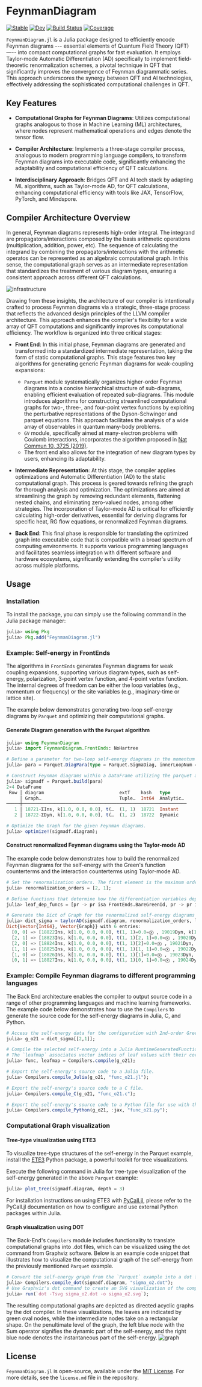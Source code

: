 # FeynmanDiagram

[![Stable](https://img.shields.io/badge/docs-stable-blue.svg)](https://numericalEFT.github.io/FeynmanDiagram.jl/stable)
[![Dev](https://img.shields.io/badge/docs-dev-blue.svg)](https://numericalEFT.github.io/FeynmanDiagram.jl/dev)
[![Build Status](https://github.com/numericalEFT/FeynmanDiagram.jl/workflows/CI/badge.svg)](https://github.com/numericalEFT/FeynmanDiagram.jl/actions)
[![Coverage](https://codecov.io/gh/numericalEFT/FeynmanDiagram.jl/branch/master/graph/badge.svg)](https://codecov.io/gh/numericalEFT/FeynmanDiagram.jl)

`FeynmanDiagram.jl` is a Julia package designed to efficiently encode Feynman diagrams --- essential elements of Quantum Field Theory (QFT) —-- into compact computational graphs for fast evaluation. It employs Taylor-mode Automatic Differentiation (AD) specifically to implement field-theoretic renormalization schemes, a pivotal technique in QFT that significantly improves the convergence of Feynman diagrammatic series. This approach underscores the synergy between QFT and AI technologies, effectively addressing the sophisticated computational challenges in QFT.

## Key Features

- **Computational Graphs for Feynman Diagrams**: Utilizes computational graphs analogous to those in Machine Learning (ML) architectures, where nodes represent mathematical operations and edges denote the tensor flow.
  
- **Compiler Architecture**: Implements a three-stage compiler process, analogous to modern programming language compilers, to transform Feynman diagrams into executable code, significantly enhancing the adaptability and computational efficiency of QFT calculations.

- **Interdisciplinary Approach**: Bridges QFT and AI tech stack by adapting ML algorithms, such as Taylor-mode AD, for QFT calculations, enhancing computational efficiency with tools like JAX, TensorFlow, PyTorch, and Mindspore.

## Compiler Architecture Overview

In general, Feynman diagrams represents high-order integral. The integrand are propagators/interactions composed by the basis arithmetic operations (multiplication, addition, power, etc). The sequence of calculating the integrand by combining the propagators/interactions with the arithmetic operatos can be represented as an algebraic computational graph. In this sense, the computational graph serves as an intermediate representation that standardizes the treatment of various diagram types, ensuring a consistent approach across different QFT calculations.

![infrastructure](assets/diagram_compiler.svg?raw=true "Compiler Infrastructure")

Drawing from these insights, the architecture of our compiler is intentionally crafted to process Feynman diagrams via a strategic, three-stage process that reflects the advanced design principles of the LLVM compiler architecture. This approach enhances the compiler's flexibility for a wide array of QFT computations and significantly improves its computational efficiency. The workflow is organized into three critical stages:

- **Front End**: In this initial phase, Feynman diagrams are generated and transformed into a standardized intermediate representation, taking the form of static computational graphs. This stage features two key algorithms for generating generic Feynman diagrams for weak-coupling expansions:
   - `Parquet` module systematically organizes higher-order Feynman diagrams into a concise hierarchical structure of sub-diagrams, enabling efficient evaluation of repeated sub-diagrams. This module introduces algorithms for constructing streamlined computational graphs for two-, three-, and four-point vertex functions by exploiting the perturbative representations of the Dyson-Schwinger and parquet equations. This approach facilitates the analysis of a wide array of observables in quantum many-body problems.
   - `GV` module, specifically aimed at many-electron problems with Coulomb interactions, incorporates the algorithm proposed in [Nat Commun 10, 3725 (2019)](https://doi.org/10.1038/s41467-019-11708-6).
   - The front end also allows for the integration of new diagram types by users, enhancing its adaptability.

- **Intermediate Representation**:  At this stage, the compiler applies optimizations and Automatic Differentiation (AD) to the static computational graph. This process is geared towards refining the graph for thorough analysis and optimization. The optimizations are aimed at streamlining the graph by removing redundant elements, flattening nested chains, and eliminating zero-valued nodes, among other strategies. The incorporation of Taylor-mode AD is critical for efficiently calculating high-order derivatives, essential for deriving diagrams for specific heat, RG flow equations, or renormalized Feynman diagrams.

- **Back End**: This final phase is responsible for translating the optimized graph into executable code that is compatible with a broad spectrum of computing environments. It supports various programming languages and facilitates seamless integration with different software and hardware ecosystems, significantly extending the compiler's utility across multiple platforms.

## Usage

### Installation

To install the package, you can simply use the following command in the Julia package manager:

```julia
julia> using Pkg
julia> Pkg.add("FeynmanDiagram.jl")
```

### Example: Self-energy in FrontEnds

The algorithms in `FrontEnds` generates Feynman diagrams for weak coupling expansions, supporting various diagram types, such as self-energy, polarization, 3-point vertex function, and 4-point vertex function. The internal degrees of freedom can be either the loop variables (e.g., momentum or frequency) or the site variables (e.g., imaginary-time or lattice site).

The example below demonstrates generating two-loop self-energy diagrams by `Parquet` and optimizing their computational graphs.

#### Generate Diagram generation with the `Parquet` algorithm

```julia
julia> using FeynmanDiagram
julia> import FeynmanDiagram.FrontEnds: NoHartree

# Define a parameter for two-loop self-energy diagrams in the momentum and the imaginary-time representation. Exclude any diagrams containing Hartree subdiagrams. 
julia> para = Parquet.DiagPara(type = Parquet.SigmaDiag, innerLoopNum = 2, hasTau = true, filter=[NoHartree,]);

# Construct Feynman diagrams within a DataFrame utilizing the parquet algorithm. The resulting sigmadf DataFrame comprises two components: the instantaneous part and the dynamic part of the self-energy.
julia> sigmadf = Parquet.build(para) 
2×4 DataFrame
 Row │ diagram                            extT    hash   type
     │ Graph…                             Tuple…  Int64  Analytic…
─────┼─────────────────────────────────────────────────────────────
   1 │ 18721-ΣIns, k[1.0, 0.0, 0.0], t(…  (1, 1)  18721  Instant
   2 │ 18722-ΣDyn, k[1.0, 0.0, 0.0], t(…  (1, 2)  18722  Dynamic

# Optimize the Graph for the given Feynman diagrams.
julia> optimize!(sigmadf.diagram); 
```

#### Construct renormalized Feynman diagrams using the Taylor-mode AD

The example code below demonstrates how to build the renormalized Feynman diagrams for the self-energy with the Green's function counterterms and the interaction counterterms using Taylor-mode AD.

```julia
# Set the renormalization orders. The first element is the maximum order of the Green's function counterterms, and the second element is the maximum order of the interaction counterterms.
julia> renormalization_orders = [2, 1];

# Define functions that determine how the differentiation variables depend on the properties of the leaves in your graphs, identifying `BareGreenId` and `BareInteractionId` properties as the Green's function and interaction counterterms, respectively.
julia> leaf_dep_funcs = [pr -> pr isa FrontEnds.BareGreenId, pr -> pr isa FrontEnds.BareInteractionId];

# Generate the Dict of Graph for the renormalized self-energy diagrams with the Green's function counterterms and the interaction counterterms.
julia> dict_sigma = taylorAD(sigmadf.diagram, renormalization_orders, leaf_dep_funcs)
Dict{Vector{Int64}, Vector{Graph}} with 6 entries:
  [0, 0] => [18822Ins, k[1.0, 0.0, 0.0], t(1, 1)=0.0=Ⓧ , 19019Dyn, k[1.0, 0.0, 0.0], t(1, 2)=0.0=⨁ ]
  [2, 1] => [18823Ins, k[1.0, 0.0, 0.0], t(1, 1)[2, 1]=0.0=Ⓧ , 19020Dyn, k[1.0, 0.0, 0.0], t(1, 2)[2, 1]=0.0=⨁ ]
  [2, 0] => [18824Ins, k[1.0, 0.0, 0.0], t(1, 1)[2]=0.0=Ⓧ , 19021Dyn, k[1.0, 0.0, 0.0], t(1, 2)[2]=0.0=⨁ ]
  [1, 1] => [18825Ins, k[1.0, 0.0, 0.0], t(1, 1)[1, 1]=0.0=Ⓧ , 19022Dyn, k[1.0, 0.0, 0.0], t(1, 2)[1, 1]=0.0=⨁ ]
  [1, 0] => [18826Ins, k[1.0, 0.0, 0.0], t(1, 1)[1]=0.0=Ⓧ , 19023Dyn, k[1.0, 0.0, 0.0], t(1, 2)[1]=0.0=⨁ ]
  [0, 1] => [18827Ins, k[1.0, 0.0, 0.0], t(1, 1)[0, 1]=0.0=Ⓧ , 19024Dyn, k[1.0, 0.0, 0.0], t(1, 2)[0, 1]=0.0=⨁ ]
```

### Example: Compile Feynman diagrams to different programming languages 
The Back End architecture enables the compiler to output source code in a range of other programming languages and machine learning frameworks. The example code below demonstrates how to use the `Compilers` to generate the source code for the self-energy diagrams in Julia, C, and Python.

```julia
# Access the self-energy data for the configuration with 2nd-order Green's function counterterms and 1st-order interaction counterterms.
julia> g_o21 = dict_sigma[[2,1]]; 

# Compile the selected self-energy into a Julia RuntimeGeneratedFunction `func` and a `leafmap`.
# The `leafmap` associates vector indices of leaf values with their corresponding leaves (propagators and interactions). 
julia> func, leafmap = Compilers.compile(g_o21);

# Export the self-energy's source code to a Julia file.
julia> Compilers.compile_Julia(g_o21, "func_o21.jl");

# Export the self-energy's source code to a C file.
julia> Compilers.compile_C(g_o21, "func_o21.c");

# Export the self-energy's source code to a Python file for use with the JAX machine learning framework.
julia> Compilers.compile_Python(g_o21, :jax, "func_o21.py");
```

### Computational Graph visualization
#### Tree-type visualization using ETE3
To visualize tree-type structures of the self-energy in the Parquet example, install the [ETE3](http://etetoolkit.org/) Python package, a powerful toolkit for tree visualizations.

Execute the following command in Julia for tree-type visualization of the self-energy generated in the above `Parquet` example:
```julia
julia> plot_tree(sigmadf.diagram, depth = 3)
```
For installation instructions on using ETE3 with [PyCall.jl](https://github.com/JuliaPy/PyCall.jl), please refer to the PyCall.jl documentation on how to configure and use external Python packages within Julia.

#### Graph visualization using DOT
The Back-End's `Compilers` module includes functionality to translate computational graphs into .dot files, which can be visualized using the `dot` command from Graphviz software. Below is an example code snippet that illustrates how to visualize the computational graph of the self-energy from the previously mentioned `Parquet` example.

```julia
# Convert the self-energy graph from the `Parquet` example into a dot file.
julia> Compilers.compile_dot(sigmadf.diagram, "sigma_o2.dot");
# Use Graphviz's dot command to create an SVG visualization of the computational graph.
julia> run(`dot -Tsvg sigma_o2.dot -o sigma_o2.svg`);
```
The resulting computational graphs are depicted as directed acyclic graphs by the dot compiler. In these visualizations, the leaves are indicated by green oval nodes, while the intermediate nodes take on a rectangular shape. On the penultimate level of the graph, the left blue node with the Sum operator signifies the dynamic part of the self-energy, and the right blue node denotes the instantaneous part of the self-energy.
![graph](assets/sigma_o2.svg?raw=true "Graph")

## License
`FeynmanDiagram.jl` is open-source, available under the [MIT License](https://opensource.org/licenses/MIT). For more details, see the `license.md` file in the repository.